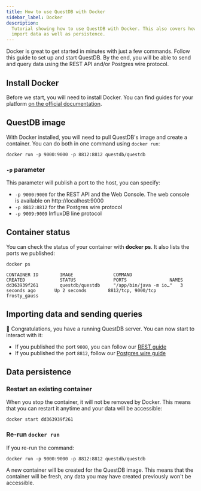 ```yaml
---
title: How to use QuestDB with Docker
sidebar_label: Docker
description:
  Tutorial showing how to use QuestDB with Docker. This also covers how to
  import data as well as persistence.
---
```


Docker is great to get started in minutes with just a few commands. Follow this
guide to set up and start QuestDB. By the end, you will be able to send and
query data using the REST API and/or Postgres wire protocol.

## Install Docker

Before we start, you will need to install Docker. You can find guides for your
platform [on the official documentation](https://docs.docker.com/get-docker/).

## QuestDB image

With Docker installed, you will need to pull QuestDB's image and create a
container. You can do both in one command using `docker run`:

```shell
docker run -p 9000:9000 -p 8812:8812 questdb/questdb
```

### `-p` parameter

This parameter will publish a port to the host, you can specify:

- `-p 9000:9000` for the REST API and the Web Console. The web console is
  available on http://localhost:9000
- `-p 8812:8812` for the Postgres wire protocol
- `-p 9009:9009` InfluxDB line protocol

## Container status

You can check the status of your container with **docker ps**. It also lists the
ports we published:

```shell
docker ps
```

```shell title="Result"
CONTAINER ID        IMAGE               COMMAND                  CREATED             STATUS              PORTS                NAMES
dd363939f261        questdb/questdb     "/app/bin/java -m io…"   3 seconds ago       Up 2 seconds        8812/tcp, 9000/tcp   frosty_gauss
```

## Importing data and sending queries

🎉 Congratulations, you have a running QuestDB server. You can now start to
interact with it:

- If you published the port `9000`, you can follow our [REST guide](rest.md)
- If you published the port `8812`, follow our
  [Postgres wire guide](/docs/guide/postgres-wire/)

## Data persistence

### Restart an existing container

When you stop the container, it will not be removed by Docker. This means that
you can restart it anytime and your data will be accessible:

```shell title="Start container from the  ID obtained with 'docker ps'"
docker start dd363939f261
```

### Re-run `docker run`

If you re-run the command:

```shell
docker run -p 9000:9000 -p 8812:8812 questdb/questdb
```

A new container will be created for the QuestDB image. This means that the
container will be fresh, any data you may have created previously won't be
accessible.
